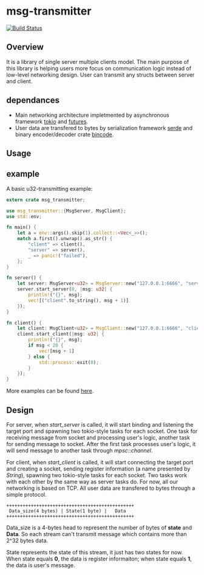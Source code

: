 # msg-transmitter
[![Build Status](https://travis-ci.org/ChijinZ/msg-transmitter.svg?branch=master)](https://travis-ci.org/ChijinZ/msg-transmitter)
## Overview
It is a library of single server multiple clients model. The main purpose of this library is helping users more focus on communication logic instead of low-level networking design. User can transmit any structs between server and client.

## dependances
- Main networking architecture impletmented by asynchronous framework [tokio](https://github.com/tokio-rs/tokio) and [futures](https://github.com/rust-lang-nursery/futures-rs).
- User data are transfered to bytes by serialization framework [serde](https://github.com/serde-rs/serde) and binary encoder/decoder crate [bincode](https://github.com/TyOverby/bincode).

## Usage

## example
A basic u32-transmitting example:
```rust
extern crate msg_transmitter;

use msg_transmitter::{MsgServer, MsgClient};
use std::env;

fn main() {
    let a = env::args().skip(1).collect::<Vec<_>>();
    match a.first().unwrap().as_str() {
        "client" => client(),
        "server" => server(),
        _ => panic!("failed"),
    };
}

fn server() {
    let server: MsgServer<u32> = MsgServer::new("127.0.0.1:6666", "server");
    server.start_server(0, |msg: u32| {
        println!("{}", msg);
        vec![("client".to_string(), msg + 1)]
    });
}

fn client() {
    let client: MsgClient<u32> = MsgClient::new("127.0.0.1:6666", "client");
    client.start_client(|msg: u32| {
        println!("{}", msg);
        if msg < 20 {
            vec![msg + 1]
        } else {
            std::process::exit(0);
        }
    });
}
```
More examples can be found [here](https://github.com/ChijinZ/msg-transmitter/tree/master/examples).
## Design
For server, when *start_server* is called, it will start binding and listening the target port and spawning two tokio-style tasks for each socket. One task for receiving message from socket and processing user's logic, another task for sending message to socket. After the first task processes user's logic, it will send message to another task through *mpsc::channel*.

For client, when *start_client* is called, it will start connecting the target port and creating a socket, sending register information (a name presented by *String*), spawning two tokio-style tasks for each socket. Two tasks work with each other by the same way as server tasks do.
For now, all our networking is based on TCP. All user data are transfered to bytes through a simple protocol. 

    +++++++++++++++++++++++++++++++++++++++++++++++
     Data_size(4 bytes) | State(1 byte) |   Data
    +++++++++++++++++++++++++++++++++++++++++++++++

Data_size is a 4-bytes head to represent the number of bytes of **state** and **Data**. So each stream can't transmit message which contains more than 2^32 bytes data.

State represents the state of this stream, it just has two states for now. When state equals **0**, the data is register informaiton; when state equals **1**, the data is user's message.
